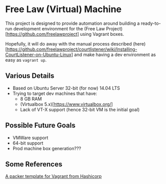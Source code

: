 Free Law (Virtual) Machine
==========================

This project is designed to provide automation around building a ready-to-run
development environment for the (Free Law Project)[https://github.com/freelawproject]
using Vagrant boxes.

Hopefully, it will do away with the manual process described (here)
[https://github.com/freelawproject/courtlistener/wiki/Installing-CourtListener-on-Ubuntu-Linux]
and make having a dev environment as easy as `vagrant up`.

## Various Details
* Based on Ubuntu Server 32-bit (for now) 14.04 LTS
* Trying to target dev machines that have:
  * 8 GB RAM
  * (Virtualbox 5.x)[https://www.virtualbox.org/]
  * Lack of VT-X support (hence 32-bit VM is the initial goal)

## Possible Future Goals
* VMWare support
* 64-bit support
* Prod machine box generation???

## Some References
[A packer template for Vagrant from Hashicorp](https://github.com/hashicorp/atlas-packer-vagrant-tutorial.git)
